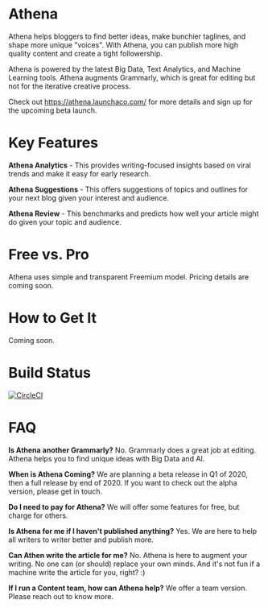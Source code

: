 # Athena
Athena helps bloggers to find better ideas, make bunchier taglines, and shape more unique "voices". With Athena, you can publish more high quality content and create a tight followership.

Athena is powered by the latest Big Data, Text Analytics, and Machine Learning tools. Athena augments Grammarly, which is great for editing but not for the iterative creative process.

Check out https://athena.launchaco.com/ for more details and sign up for the upcoming beta launch.

# Key Features
**Athena Analytics** - This provides writing-focused insights based on viral trends and make it easy for early research.

**Athena Suggestions** - This offers suggestions of topics and outlines for your next blog given your interest and audience. 

**Athena Review** - This benchmarks and predicts how well your article might do given your topic and audience.

# Free vs. Pro
Athena uses simple and transparent Freemium model. Pricing details are coming soon.

# How to Get It
Coming soon.

# Build Status
[![CircleCI](https://circleci.com/gh/ianxxiao/use-athena/tree/master.svg?style=svg)](https://circleci.com/gh/ianxxiao/use-athena/tree/master)

# FAQ

**Is Athena another Grammarly?** No. Grammarly does a great job at editing. Athena helps you to find unique ideas with Big Data and AI.

**When is Athena Coming?** We are planning a beta release in Q1 of 2020, then a full release by end of 2020. If you want to check out the alpha version, please get in touch.

**Do I need to pay for Athena?** We will offer some features for free, but charge for others.

**Is Athena for me if I haven't published anything?** Yes. We are here to help all writers to writer better and publish more.

**Can Athen write the article for me?** No. Athena is here to augment your writing. No one can (or should) replace your own minds. And it's not fun if a machine write the article for you, right? :)

**If I run a Content team, how can Athena help?** We offer a team version. Please reach out to know more.

